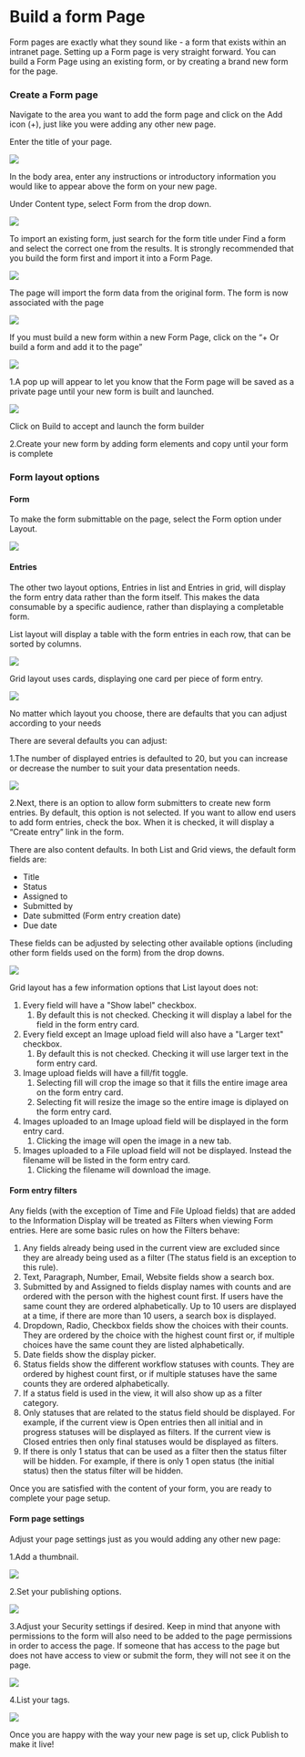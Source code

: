 # Build a form Page

Form pages are exactly what they sound like - a form that exists within an intranet page. Setting up a Form page is very straight forward. You can build a Form Page using an existing form, or by creating a brand new form for the page.

### Create a Form page

Navigate to the area you want to add the form page and click on the Add icon \(+\), just like you were adding any other new page.  
  
Enter the title of your page.  


![](../../../.gitbook/assets/1%20%2825%29.png)

In the body area, enter any instructions or introductory information you would like to appear above the form on your new page. 

Under Content type, select Form from the drop down.  


![](../../../.gitbook/assets/2%20%2812%29.png)

To import an existing form, just search for the form title under Find a form and select the correct one from the results. It is strongly recommended that you build the form first and import it into a Form Page.

![](../../../.gitbook/assets/3%20%284%29.png)

The page will import the form data from the original form. The form is now associated with the page

![](../../../.gitbook/assets/4%20%284%29.png)

If you must build a new form within a new Form Page, click on the “+ Or build a form and add it to the page”

![](../../../.gitbook/assets/5%20%282%29.png)

1.A pop up will appear to let you know that the Form page will be saved as a private page until your new form is built and launched.

![](../../../.gitbook/assets/6%20%289%29.png)



Click on Build to accept and launch the form builder

2.Create your new form by adding form elements and copy until your form is complete

### Form layout options

#### Form

To make the form submittable on the page, select the Form option under Layout.  


![](../../../.gitbook/assets/7%20%286%29.png)

#### Entries

The other two layout options, Entries in list and Entries in grid, will display the form entry data rather than the form itself. This makes the data consumable by a specific audience, rather than displaying a completable form.

List layout will display a table with the form entries in each row, that can be sorted by columns.  


![](../../../.gitbook/assets/8%20%283%29.png)

Grid layout uses cards, displaying one card per piece of form entry.

![](../../../.gitbook/assets/9%20%283%29.png)



No matter which layout you choose, there are defaults that you can adjust according to your needs

There are several defaults you can adjust:

1.The number of displayed entries is defaulted to 20, but you can increase or decrease the number to suit your data presentation needs.

![](../../../.gitbook/assets/10%20%285%29.png)



2.Next, there is an option to allow form submitters to create new form entries. By default, this option is not selected. If you want to allow end users to add form entries, check the box. When it is checked, it will display a “Create entry” link in the form.

There are also content defaults. In both List and Grid views, the default form fields are:

* Title
* Status
* Assigned to
* Submitted by
* Date submitted \(Form entry creation date\)
* Due date

These fields can be adjusted by selecting other available options \(including other form fields used on the form\) from the drop downs.  


![](../../../.gitbook/assets/11%20%283%29.png)



Grid layout has a few information options that List layout does not:

1. Every field will have a "Show label" checkbox.
   1. By default this is not checked. Checking it will display a label for the field in the form entry card.
2. Every field except an Image upload field will also have a "Larger text" checkbox.
   1. By default this is not checked. Checking it will use larger text in the form entry card.
3. Image upload fields will have a fill/fit toggle.
   1. Selecting fill will crop the image so that it fills the entire image area on the form entry card.
   2. Selecting fit will resize the image so the entire image is diplayed on the form entry card.
4. Images uploaded to an Image upload field will be displayed in the form entry card.
   1. Clicking the image will open the image in a new tab.
5. Images uploaded to a File upload field will not be displayed. Instead the filename will be listed in the form entry card.
   1. Clicking the filename will download the image.

#### Form entry filters

Any fields \(with the exception of Time and File Upload fields\) that are added to the Information Display will be treated as Filters when viewing Form entries. Here are some basic rules on how the Filters behave:

1. Any fields already being used in the current view are excluded since they are already being used as a filter \(The status field is an exception to this rule\).
2. Text, Paragraph, Number, Email, Website fields show a search box.
3. Submitted by and Assigned to fields display names with counts and are ordered with the person with the highest count first. If users have the same count they are ordered alphabetically. Up to 10 users are displayed at a time, if there are more than 10 users, a search box is displayed.
4. Dropdown, Radio, Checkbox fields show the choices with their counts. They are ordered by the choice with the highest count first or, if multiple choices have the same count they are listed alphabetically.  
5. Date fields show the display picker.
6. Status fields show the different workflow statuses with counts. They are ordered by highest count first, or if multiple statuses have the same counts they are ordered alphabetically.
7. If a status field is used in the view, it will also show up as a filter category.
8. Only statuses that are related to the status field should be displayed. For example, if the current view is Open entries then all initial and in progress statuses will be displayed as filters. If the current view is Closed entries then only final statuses would be displayed as filters.
9. If there is only 1 status that can be used as a filter then the status filter will be hidden. For example, if there is only 1 open status \(the initial status\) then the status filter will be hidden.

Once you are satisfied with the content of your form, you are ready to complete your page setup.

#### Form page settings

Adjust your page settings just as you would adding any other new page:

1.Add a thumbnail.

![](../../../.gitbook/assets/12.png)

2.Set your publishing options.

![](../../../.gitbook/assets/13%20%282%29.png)

3.Adjust your Security settings if desired. Keep in mind that anyone with permissions to the form will also need to be added to the page permissions in order to access the page. If someone that has access to the page but does not have access to view or submit the form, they will not see it on the page.

![](../../../.gitbook/assets/14%20%281%29.png)

4.List your tags.

![](../../../.gitbook/assets/15.png)

Once you are happy with the way your new page is set up, click Publish to make it live!

